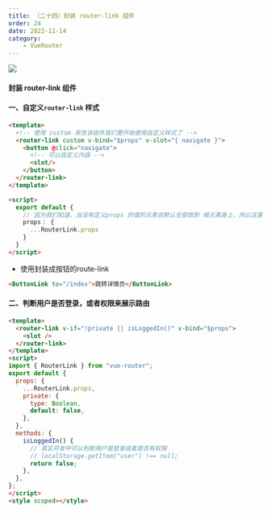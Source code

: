 ```yaml
---
title: （二十四）封装 router-link 组件
order: 24
date: 2022-11-14
category:
    - VueRouter
---
```


![](https://image.zswei.xyz/img/202211142323636.png)

#### 封装 router-link 组件

#### 一、自定义`router-link` 样式
```html
<template>
  <!-- 使用 custom 来告诉组件我们要开始使用自定义样式了 -->
  <router-link custom v-bind="$props" v-slot="{ navigate }">
    <button @click="navigate">
      <!-- 可以自定义内容 -->
      <slot/>
    </button>
  </router-link>
</template>

<script>
  export default {
    // 因为我们知道，当没有定义props 的值的元素会默认全部放到 根元素身上，所以这里可以这么写
    props： {
      ...RouterLink.props
    }
  }
</script>
```
- 使用封装成按钮的route-link
```html
<ButtonLink to="/index">跳转详情页</ButtonLink>
```


#### 二、判断用户是否登录，或者权限来展示路由
```html
<template>
  <router-link v-if="!private || isLoggedIn()" v-bind="$props">
    <slot />
  </router-link>
</template>
<script>
import { RouterLink } from "vue-router";
export default {
  props: {
    ...RouterLink.props,
    private: {
      type: Boolean,
      default: false,
    },
  },
  methods: {
    isLoggedIn() {
      // 真实开发中可以判断用户是登录或者是否有权限
      // localStorage.getItem("user") !== null;
      return false;
    },
  },
};
</script>
<style scoped></style>

```
